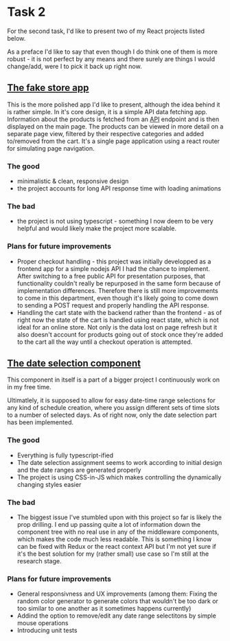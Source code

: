 # Task 2

For the second task, I'd like to present two of my React projects listed below. 

As a preface I'd like to say that even though I do think one of them is more robust - it is not perfect by any means and there surely are things I would change/add, 
were I to pick it back up right now.

## [The fake store app](https://github.com/juliabiel25/fake-store) 
This is the more polished app I'd like to present, although the idea behind it is rather simple.
In it's core design, it is a simple API data fetching app. Information about the products is fetched from an [API](https://fakestoreapi.com/) endpoint and is then displayed on the main page.
The products can be viewed in more detail on a separate page view, filtered by their respective categories and added to/removed from the cart.
It's a single page application using a react router for simulating page navigation.

### The good
- minimalistic & clean, responsive design
- the project accounts for long API response time with loading animations

### The bad
- the project is not using typescript - something I now deem to be very helpful and would likely make the project more scalable.

### Plans for future improvements
- Proper checkout handling - this project was initially developped as a frontend app for a simple nodejs API I had the chance to implement. After switching to a free public API for presentation purposes, that functionality couldn't really be repurposed in the same form because of implementation differences. Therefore there is still more improvements to come in this department, even though it's likely going to come down to sending a POST request and properly handling the API response.
- Handling the cart state with the backend rather than the frontend - as of right now the state of the cart is handled using react state, which is not ideal for an online store. Not only is the data lost on page refresh but it also doesn't account for products going out of stock once they're added to the cart all the way until a checkout operation is attempted. 


## [The date selection component](https://github.com/juliabiel25/scheduling-app)
This component in itself is a part of a bigger project I continuously work on in my free time. 

Ultimatlely, it is supposed to allow for easy date-time range selections for any kind of schedule creation, where you assign different sets of time slots to a number of selected days.
As of right now, only the date selection part has been implemented.

### The good
- Everything is fully typescript-ified
- The date selection assignment seems to work according to initial design and the date ranges are generated properly
- The project is using CSS-in-JS which makes controlling the dynamically changing styles easier

### The bad
- The biggest issue I've stumbled upon with this project so far is likely the prop drilling. I end up passing quite a lot of information down the component tree with no real use in any of the middleware components, which makes the code much less readable. This is something I know can be fixed with Redux or the react context API but I'm not yet sure if it's the best solution for my (rather small) use case so I'm still at the research stage. 

### Plans for future improvements
- General responsivness and UX improvements (among them: Fixing the random color generator to generate colors that wouldn't be too dark or too similar to one another as it sometimes happens currently)
- Addind the option to remove/edit any date range selectitons by simple mouse operations
- Introducing unit tests

